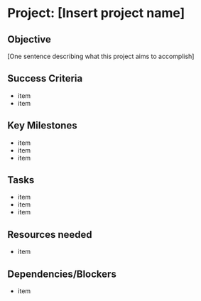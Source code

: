 # Project: [Insert project name]

## Objective

[One sentence describing what this project aims to accomplish]

## Success Criteria

- item
- item

## Key Milestones

- item
- item
- item

## Tasks

- item
- item
- item

## Resources needed

- item

## Dependencies/Blockers

- item
